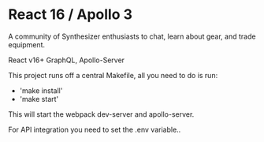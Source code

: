 # React 16 / Apollo 3

A community of Synthesizer enthusiasts to chat, learn about gear, and trade equipment.

React v16+
GraphQL, Apollo-Server

This project runs off a central Makefile, all you need to do is run:

- 'make install'
- 'make start'

This will start the webpack dev-server and apollo-server.

For API integration you need to set the .env variable..
